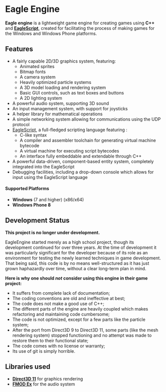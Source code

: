# Eagle Engine

**Eagle engine** is a lightweight game engine for creating games using **C++** and **[EagleScript][]**, created for facilitating the process of making games for the Windows and Windows Phone platforms.

## Features

- A fairly capable 2D/3D graphics system, featuring:
	- Animated sprites
	- Bitmap fonts
	- A camera system
	- Heavily optimized particle systems
	- A 3D model loading and rendering system
	- Basic GUI controls, such as text boxes and buttons
	- A 2D lighting system
- A powerful audio system, supporting 3D sound
- An input management system, with support for joysticks
- A helper library for mathematical operations
- A simple networking system allowing for communications using the UDP protocol
- [EagleScript][], a full-fledged scripting language featuring :
	- C-like syntax
	- A compiler and assembler toolchain for generating virtual machine bytecode
	- A virtual machine for executing script bytecodes
	- An interface fully embeddable and extendable through C++
- A powerful data-driven, component-based entity system, completely integrated into the EagleScript
- Debugging facilities, including a drop-down console which allows for input using the EagleScript language

#### Supported Platforms

- **Windows** (7 and higher) (x86/x64)
- **Windows Phone 8**

## Development Status

**This project is no longer under development.**

EagleEngine started merely as a high school project, though its development continued for over three years.
At the time of development it was particularly significant for the developer because of its role as an environment for testing the newly learned techniques in game development. That being said, this code is by no means well-structured as it has just grown haphazardly over time, without a clear long-term plan in mind.

**Here is why one should _not_ consider using this engine in their game project:**

- It suffers from complete lack of documentation;
- The coding conventions are old and ineffective at best;
- The code does not make a good use of C++;
- The different parts of the engine are heavily coupled which makes refactoring and maintaining code cumbersome;
- The code is not optimized, except for a few parts like the particle system;
- After the port from Direct3D 9 to Direct3D 11, some parts (like the mesh rendering system) stopped functioning and no attempt was made to restore them to their functional state;
- The code comes with no license or warranty;
- Its use of git is simply horrible.

## Libraries used

- **[Direct3D 11][Direct3D 11]** for graphics rendering
- **[FMOD Ex][FMOD Ex]** for the audio system

[EagleScript]: https://github.com/SahandMalaei/EagleScript "EagleScript"
[Direct3D 11]: https://msdn.microsoft.com/en-us/library/windows/desktop/ff476080(v=vs.85).aspx "Direct3D 11"
[FMOD Ex]: http://www.fmod.org/fmod-ex/ "FMOD Ex"
